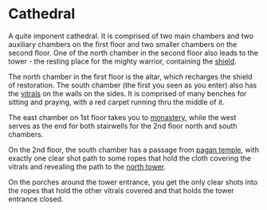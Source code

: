Cathedral
======

A quite imponent cathedral. It is comprised of two main 
chambers and two auxiliary chambers on the first floor and 
two smaller chambers on the second floor. One of the north 
chamber in the second floor also leads to the tower - the 
resting place for the mighty warrior, containing the 
[shield](shield.md).

The north chamber in the first floor is the altar, which 
recharges the shield of restoration. The south chamber (the 
first you seen as you enter) also has the 
[vitrals](vitrals.md) on the walls on the sides. It is 
comprised of many benches for sitting and praying, with a 
red carpet running thru the middle of it.

The east chamber on 1st floor takes you to 
[monastery](monastery.md), while the west serves as the end
for both stairwells for the 2nd floor north and south 
chambers.

On the 2nd floor, the south chamber has a passage from 
[pagan temple](nest.md), with exactly one clear shot path to
some ropes that hold the cloth covering the vitrals and
revealing the path to the [north tower](tower.md).

On the porches around the tower entrance, you get the only
clear shots into the ropes that hold the other vitrals covered
and that holds the tower entrance closed.